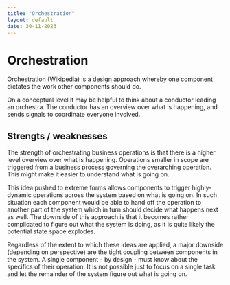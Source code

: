 ```yaml
---
title: "Orchestration"
layout: default
date: 30-11-2023
---
```


# Orchestration
Orchestration ([Wikipedia](https://en.wikipedia.org/wiki/Orchestration_(computing))) is a design approach whereby one component dictates the work other components should do.

On a conceptual level it may be helpful to think about a conductor leading an orchestra. The conductor has an overview over what is happening, and sends signals to coordinate everyone involved.

## Strengts / weaknesses
The strength of orchestrating business operations is that there is a higher level overview over what is happening. Operations smaller in scope are triggered from a business process governing the overarching operation. This might make it easier to understand what is going on.

This idea pushed to extreme forms allows components to trigger highly-dynamic operations across the system based on what is going on. In such situation each component would be able to hand off the operation to another part of the system which in turn should decide what happens next as well. The downside of this approach is that it becomes rather complicated to figure out what the system is doing, as it is quite likely the potential state space explodes.

Regardless of the extent to which these ideas are applied, a major downside (depending on perspective) are the tight coupling between components in the system. A single component - by design - must know about the specifics of their operation. It is not possible just to focus on a single task and let the remainder of the system figure out what is going on.